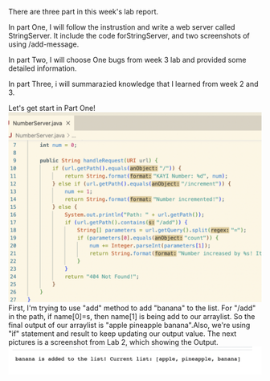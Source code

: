 There are three part in this week's lab report. 

In part One, I will follow the instrustion and write a web server called StringServer. It include the code forStringServer, and two screenshots of using /add-message.

In part Two, I will choose One bugs from week 3 lab and provided some detailed information. 

In part Three, i will summarazied knowledge that I learned from week 2 and 3.

Let's get start in Part One! ![Image](pic10.png)
First, I'm trying to use "add" method to add "banana" to the list. For "/add" in the path, 
if name[0]=s, then name[1] is being add to our arraylist. So the final output of our arraylist is "apple pineapple banana".Also, we're using "if" statement and result to keep updating our output value. 
The next pictures is a screenshot from Lab 2, which showing the Output. 
![Image](pic11.png)

